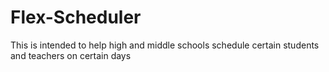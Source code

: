 # Flex-Scheduler
 This is intended to help high and middle schools schedule certain students and teachers on certain days 
